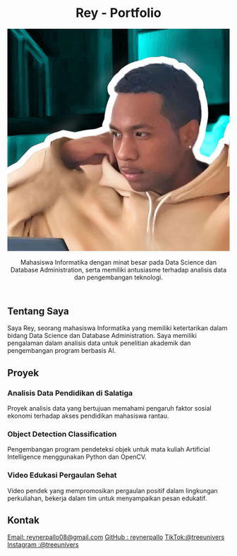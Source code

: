 <!DOCTYPE html>
<html lang="en">
<head>
  <meta charset="UTF-8">
  <meta name="viewport" content="width=device-width, initial-scale=1.0">
 </head>
<body>
  <header>
    <h1>Rey - Portfolio</h1>
    <!-- Foto Profil -->
    <img src="profile.jpeg" alt="Rey's Profile Picture" class="profile-picture">
    <p>Mahasiswa Informatika dengan minat besar pada Data Science dan Database Administration, serta memiliki antusiasme terhadap analisis data dan pengembangan teknologi.</p>
  </header>

  <section class="section">
    <h2>Tentang Saya</h2>
    <p>Saya Rey, seorang mahasiswa Informatika yang memiliki ketertarikan dalam bidang Data Science dan Database Administration. Saya memiliki pengalaman dalam analisis data untuk penelitian akademik dan pengembangan program berbasis AI.</p>
  </section>

  <section class="section">
    <h2>Proyek</h2>
    <div class="project">
      <h3>Analisis Data Pendidikan di Salatiga</h3>
      <p>Proyek analisis data yang bertujuan memahami pengaruh faktor sosial ekonomi terhadap akses pendidikan mahasiswa rantau.</p>
    </div>
    <div class="project">
      <h3>Object Detection Classification</h3>
      <p>Pengembangan program pendeteksi objek untuk mata kuliah Artificial Intelligence menggunakan Python dan OpenCV.</p>
    </div>
    <div class="project">
      <h3>Video Edukasi Pergaulan Sehat</h3>
      <p>Video pendek yang mempromosikan pergaulan positif dalam lingkungan perkuliahan, bekerja dalam tim untuk menyampaikan pesan edukatif.</p>
    </div>
  </section>

  <section class="section contact">
    <h2>Kontak</h2>
    <a href="mailto:reynerpallo08@gmail.com">Email: reynerpallo08@gmail.com</a>
    <a href="https://github.com/reynerpallo">GitHub : reynerpallo</a>
    <a href="https://www.tiktok.com/@treeunivers_">TikTok:@treeunivers</a>
    <a href="https://www.instagram.com/treeunivers/ ">Instagram :@treeunivers </a>
  </section>


</body>
</html>
